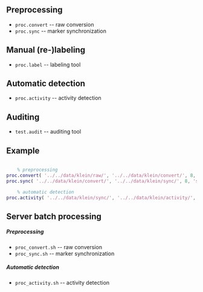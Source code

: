 Preprocessing
-------------

- `proc.convert` -- raw conversion
- `proc.sync` -- marker synchronization

Manual (re-)labeling
---------------

- `proc.label` -- labeling tool

Automatic detection
-------------------

- `proc.activity` -- activity detection

Auditing
--------

- `test.audit` -- auditing tool

Example
-------

```matlab

	% preprocessing
proc.convert( '../../data/klein/raw/', '../../data/klein/convert/', 8, 'convert.log' );
proc.sync( '../../data/klein/convert/', '../../data/klein/sync/', 8, 'sync.log' );

	% automatic detection
proc.activity( '../../data/klein/sync/', '../../data/klein/activity/', 8, 'activity.log' );

```

Server batch processing
-----------------------

##### Preprocessing

- `proc_convert.sh` -- raw conversion
- `proc_sync.sh` -- marker synchronization

##### Automatic detection

- `proc_activity.sh` -- activity detection


